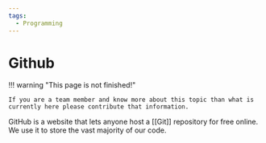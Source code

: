 ```yaml
---
tags:
  - Programming
---
```


# Github

!!! warning "This page is not finished!"

    If you are a team member and know more about this topic than what is currently here please contribute that information.

GitHub is a website that lets anyone host a [[Git]] repository for free online. We use it to store the vast majority of our code.